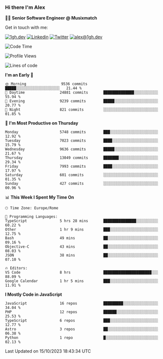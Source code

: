 ### Hi there I'm Alex

👨‍💻 __Senior Software Engineer @ Musixmatch__

Get in touch with me:

[![1gh.dev](https://img.shields.io/static/v1?label=1gh.dev&message=%20&color=red&logo=&style=flat-square&logoColor=white)](https://www.1gh.dev/)
[![Linkedin](https://img.shields.io/static/v1?label=Linkedin&message=%20&color=blue&logo=Linkedin&style=flat-square&logoColor=white)](https://linkedin.com/in/alexghirelli)
[![Twitter](https://img.shields.io/static/v1?label=Twitter&message=%20&color=blue&logo=Twitter&style=flat-square&logoColor=white)](https://twitter.com/alexGhirelli)
[![alex@1gh.dev](https://img.shields.io/static/v1?label=alex@1gh.dev&message=%20&color=red&logo=gmail&style=flat-square&logoColor=white)](mailto:alex@1gh.dev)

<!--START_SECTION:waka-->
![Code Time](http://img.shields.io/badge/Code%20Time-7%2C585%20hrs%208%20mins-blue)

![Profile Views](http://img.shields.io/badge/Profile%20Views-0-blue)

![Lines of code](https://img.shields.io/badge/From%20Hello%20World%20I%27ve%20Written-123.5%20million%20lines%20of%20code-blue)

**I'm an Early 🐤** 

```text
🌞 Morning                9536 commits        █████░░░░░░░░░░░░░░░░░░░░   21.44 % 
🌆 Daytime                24881 commits       ██████████████░░░░░░░░░░░   55.94 % 
🌃 Evening                9239 commits        █████░░░░░░░░░░░░░░░░░░░░   20.77 % 
🌙 Night                  821 commits         ░░░░░░░░░░░░░░░░░░░░░░░░░   01.85 % 
```
📅 **I'm Most Productive on Thursday** 

```text
Monday                   5748 commits        ███░░░░░░░░░░░░░░░░░░░░░░   12.92 % 
Tuesday                  7023 commits        ████░░░░░░░░░░░░░░░░░░░░░   15.79 % 
Wednesday                9636 commits        █████░░░░░░░░░░░░░░░░░░░░   21.67 % 
Thursday                 13049 commits       ███████░░░░░░░░░░░░░░░░░░   29.34 % 
Friday                   7993 commits        ████░░░░░░░░░░░░░░░░░░░░░   17.97 % 
Saturday                 601 commits         ░░░░░░░░░░░░░░░░░░░░░░░░░   01.35 % 
Sunday                   427 commits         ░░░░░░░░░░░░░░░░░░░░░░░░░   00.96 % 
```


📊 **This Week I Spent My Time On** 

```text
🕑︎ Time Zone: Europe/Rome

💬 Programming Languages: 
TypeScript               5 hrs 28 mins       ███████████████░░░░░░░░░░   60.22 % 
Other                    1 hr 9 mins         ███░░░░░░░░░░░░░░░░░░░░░░   12.75 % 
Bash                     49 mins             ██░░░░░░░░░░░░░░░░░░░░░░░   09.16 % 
Objective-C              43 mins             ██░░░░░░░░░░░░░░░░░░░░░░░   08.03 % 
JSON                     38 mins             ██░░░░░░░░░░░░░░░░░░░░░░░   07.10 % 

🔥 Editors: 
VS Code                  8 hrs               ██████████████████████░░░   88.09 % 
Google Calendar          1 hr 5 mins         ███░░░░░░░░░░░░░░░░░░░░░░   11.91 % 
```

**I Mostly Code in JavaScript** 

```text
JavaScript               16 repos            █████████░░░░░░░░░░░░░░░░   34.04 % 
PHP                      12 repos            ██████░░░░░░░░░░░░░░░░░░░   25.53 % 
TypeScript               6 repos             ███░░░░░░░░░░░░░░░░░░░░░░   12.77 % 
Astro                    3 repos             ██░░░░░░░░░░░░░░░░░░░░░░░   06.38 % 
Python                   1 repo              █░░░░░░░░░░░░░░░░░░░░░░░░   02.13 % 
```




 Last Updated on 15/10/2023 18:43:34 UTC
<!--END_SECTION:waka-->

